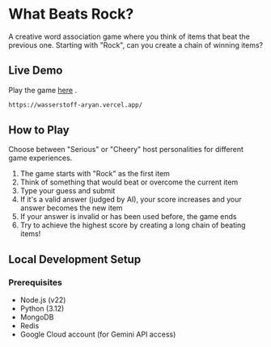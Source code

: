 # What Beats Rock?

A creative word association game where you think of items that beat the previous one. Starting with "Rock", can you create a chain of winning items?

## Live Demo

Play the game [here](https://wasserstoff-aryan.vercel.app/) .

```bash
https://wasserstoff-aryan.vercel.app/
```

## How to Play

Choose between "Serious" or "Cheery" host personalities for different game experiences.

1. The game starts with "Rock" as the first item
2. Think of something that would beat or overcome the current item
3. Type your guess and submit
4. If it's a valid answer (judged by AI), your score increases and your answer becomes the new item
5. If your answer is invalid or has been used before, the game ends
6. Try to achieve the highest score by creating a long chain of beating items!

## Local Development Setup

### Prerequisites

- Node.js (v22)
- Python (3.12)
- MongoDB
- Redis
- Google Cloud account (for Gemini API access)

